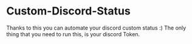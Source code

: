 # Custom-Discord-Status
Thanks to this you can automate your discord custom status :)
The only thing that you need to run this, is your discord Token.
